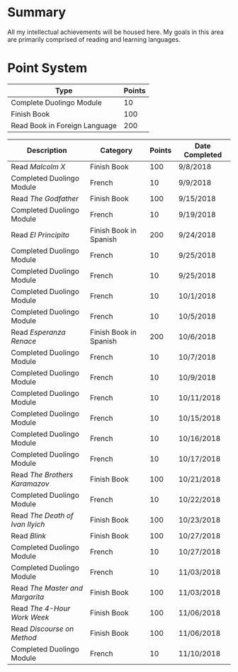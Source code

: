 # Summary
All my intellectual achievements will be housed here. My goals in this area are primarily comprised of reading and learning languages.

# Point System

| Type | Points |
| --- | --- |
| Complete Duolingo Module | 10 |
| Finish Book | 100 |
| Read Book in Foreign Language | 200 |

| Description | Category | Points | Date Completed |
| --- | --- | --- | --- |
| Read *Malcolm X* | Finish Book | 100 | 9/8/2018 |
| Completed Duolingo Module | French | 10 | 9/9/2018 |
| Read *The Godfather* | Finish Book | 100 | 9/15/2018 |
| Completed Duolingo Module | French | 10 | 9/19/2018 |
| Read *El Principito* | Finish Book in Spanish | 200 | 9/24/2018 |
| Completed Duolingo Module | French | 10 | 9/25/2018 |
| Completed Duolingo Module | French | 10 | 9/25/2018 |
| Completed Duolingo Module | French | 10 | 10/1/2018 |
| Completed Duolingo Module | French | 10 | 10/5/2018 |
| Read *Esperanza Renace* | Finish Book in Spanish | 200 | 10/6/2018 |
| Completed Duolingo Module | French | 10 | 10/7/2018 |
| Completed Duolingo Module | French | 10 | 10/9/2018 |
| Completed Duolingo Module | French | 10 | 10/11/2018 |
| Completed Duolingo Module | French | 10 | 10/15/2018 |
| Completed Duolingo Module | French | 10 | 10/16/2018 |
| Completed Duolingo Module | French | 10 | 10/17/2018 |
| Read *The Brothers Karamazov* | Finish Book | 100 | 10/21/2018 |
| Completed Duolingo Module | French | 10 | 10/22/2018 |
| Read *The Death of Ivan Ilyich* | Finish Book | 100 | 10/23/2018 |
| Read *Blink* | Finish Book | 100 | 10/27/2018 |
| Completed Duolingo Module | French | 10 | 10/27/2018 |
| Completed Duolingo Module | French | 10 | 11/03/2018 |
| Read *The Master and Margarita* | Finish Book | 100 | 11/03/2018
| Read *The 4-Hour Work Week* | Finish Book | 100 | 11/06/2018
| Read *Discourse on Method* | Finish Book | 100 | 11/06/2018
| Completed Duolingo Module | French | 10 | 11/10/2018 |
